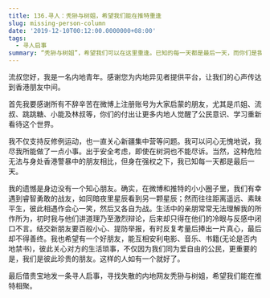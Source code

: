 ```yaml
---
title: 136.寻人：秃狲与树姐，希望我们能在推特重逢
slug: missing-person-column
date: '2019-12-10T00:12:00.0000000+08:00'
tags:
  - 寻人启事
summary: “秃狲与树姐”，希望我们可以在这里重逢。已知的每一天都是最后一天，而你们是我的星辰。
---
```

流叔您好，我是一名内地青年。感谢您为内地异见者提供平台，让我们的心声传达到香港朋友中间。

首先我要感谢所有不辞辛苦在微博上注册账号为大家启蒙的朋友，尤其是爪姐、流叔、跳跳糖、小能及林叔等，你们的付出让更多内地人觉醒了公民意识、学习重新看待这个世界。

我不仅支持反修例运动，也一直关心新疆集中营等问题。我可以问心无愧地说，我尽我所能做了一点小事。出于安全考虑，即使在树洞也不能尽诉。当然，这种危险无法与身处香港警暴中的朋友相比，但身在强权之下，我已知每一天都是最后一天。



我的遗憾是身边没有一个知心朋友。确实，在微博和推特的小小圈子里，我们有幸遇到睿智勇敢的战友，如同暗夜里星辰看到另一颗星辰；然而往往距离遥远、素昧平生，彼此相遇作会心一笑，然后又各自为战。生活中的亲朋常常无法理解我的所作所为，初时我与他们讲道理乃至激烈辩论，后来却只得在他们的冷眼与反感中闭口不言。结交新朋友要百般小心、提防举报，有时反复考量后捧出一片真心，最后却不得善终。我也希望有一个好朋友，能互相安利电影、音乐、书籍(无论是否内地禁书)，彼此关心对方的生活琐事，不仅因为我们同为爱自由的公民，更重要的是，我们是彼此珍贵的朋友。这样的人如有一个就好了。



最后借贵宝地发一条寻人启事，寻找失散的内地网友秃狲与树姐，希望我们能在推特相聚。
